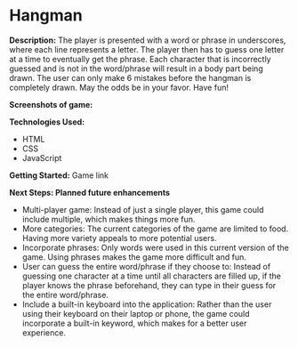 # Hangman

**Description:**
The player is presented with a word or phrase in underscores, where each line represents a letter. The player then has to guess one letter at a time to eventually get the phrase. Each character that is incorrectly guessed and is not in the word/phrase will result in a body part being drawn. The user can only make 6 mistakes before the hangman is completely drawn. 
May the odds be in your favor.
Have fun!


**Screenshots of game:**


**Technologies Used:**
- HTML
- CSS
- JavaScript


**Getting Started:** Game link


**Next Steps: Planned future enhancements**
- Multi-player game: Instead of just a single player, this game could include multiple, which makes things more fun.
- More categories: The current categories of the game are limited to food. Having more variety appeals to more potential users.
- Incorporate phrases: Only words were used in this current version of the game. Using phrases makes the game more difficult and fun.
- User can guess the entire word/phrase if they choose to: Instead of guessing one character at a time until all characters are filled up, if the player knows the phrase beforehand, they can type in their guess for the entire word/phrase. 
- Include a built-in keyboard into the application: Rather than the user using their keyboard on their laptop or phone, the game could incorporate a built-in keyword, which makes for a better user experience.



